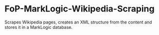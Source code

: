 FoP-MarkLogic-Wikipedia-Scraping
================================
Scrapes Wikipedia pages, creates an XML structure from the content and stores it in a MarkLogic database.